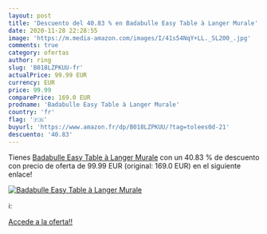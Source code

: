```yaml
---
layout: post
title: 'Descuento del 40.83 % en Badabulle Easy Table à Langer Murale'
date: 2020-11-28 22:28:55
image: 'https://m.media-amazon.com/images/I/41s54NqY+LL._SL200_.jpg'
comments: true
category: ofertas
author: ring
slug: 'B018LZPKUU-fr'
actualPrice: 99.99 EUR
currency: EUR
price: 99.99
comparePrice: 169.0 EUR
prodname: 'Badabulle Easy Table à Langer Murale'
country: 'fr'
flag: '🇫🇷'
buyurl: 'https://www.amazon.fr/dp/B018LZPKUU/?tag=tolees0d-21'
descuento: '40.83'
---
```


Tienes [Badabulle Easy Table à Langer Murale](https://www.amazon.fr/dp/B018LZPKUU/?tag=tolees0d-21) con un 40.83 % de descuento con precio de oferta de 99.99 EUR (original: 169.0 EUR) en el siguiente enlace!

[![Badabulle Easy Table à Langer Murale](https://m.media-amazon.com/images/I/41s54NqY+LL._SL200_.jpg)](https://www.amazon.fr/dp/B018LZPKUU/?tag=tolees0d-21)

ℹ️:


[Accede a la oferta!!](https://www.amazon.fr/dp/B018LZPKUU/?tag=tolees0d-21)
